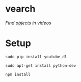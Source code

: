 # vearch
*Find objects in videos*

Setup
=====
`sudo pip install youtube_dl`

`sudo apt-get install python-dev`

`npm install`
